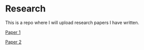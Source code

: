 # Research
This is a repo where I will upload research papers I have written.

[Paper 1](https://github.com/lilscolari/Research/blob/main/player_impact.pdf)

[Paper 2](https://github.com/lilscolari/Research/blob/main/player_salary.pdf)
